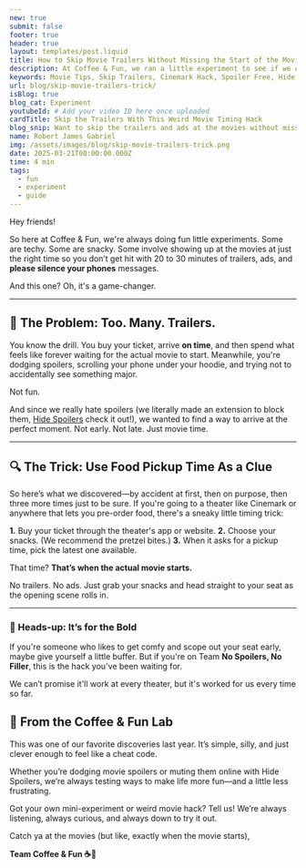 ```yaml
---
new: true
submit: false
footer: true
header: true
layout: templates/post.liquid
title: How to Skip Movie Trailers Without Missing the Start of the Movie (We Tested This!)
description: At Coffee & Fun, we ran a little experiment to see if we could show up to the movies *just* in time for the opening scene. Turns out, the food pickup time reveals everything. Here’s what we discovered.
keywords: Movie Tips, Skip Trailers, Cinemark Hack, Spoiler Free, Hide Spoilers, Movie Timing Trick, Pre-order Snacks, Movie Hacks, Coffee and Fun, Theater Tips, Movie Night Tips
url: blog/skip-movie-trailers-trick/
isBlog: true
blog_cat: Experiment
youtubeId: # Add your video ID here once uploaded
cardTitle: Skip the Trailers With This Weird Movie Timing Hack
blog_snip: Want to skip the trailers and ads at the movies without missing the start? We found a sneaky little trick using food pickup times — and it works.
name: Robert James Gabriel
img: /assets/images/blog/skip-movie-trailers-trick.png
date: 2025-03-21T00:00:00.000Z
time: 4 min
tags:
  - fun
  - experiment
  - guide
---
```





Hey friends! 

So here at Coffee & Fun, we're always doing fun little experiments. Some are techy. Some are snacky. Some involve showing up at the movies at just the right time so you don’t get hit with 20 to 30 minutes of trailers, ads, and **please silence your phones** messages.

And this one? Oh, it's a game-changer.

---
## 🍿 The Problem: Too. Many. Trailers.

You know the drill. You buy your ticket, arrive **on time**, and then spend what feels like forever waiting for the actual movie to start. Meanwhile, you're dodging spoilers, scrolling your phone under your hoodie, and trying not to accidentally see something major.

Not fun.

And since we really hate spoilers (we literally made an extension to block them, [Hide Spoilers](https://www.coffeeandfun.com/hide-spoilers-extension/) check it out!), we wanted to find a way to arrive at the perfect moment. Not early. Not late. Just movie time.

---
## 🔍 The Trick: Use Food Pickup Time As a Clue

So here’s what we discovered—by accident at first, then on purpose, then three more times just to be sure. If you're going to a theater like Cinemark or anywhere that lets you pre-order food, there's a sneaky little timing trick:

**1.** Buy your ticket through the theater's app or website.
**2.** Choose your snacks. (We recommend the pretzel bites.)
**3.** When it asks for a pickup time, pick the latest one available.

That time? **That’s when the actual movie starts.**

No trailers. No ads. Just grab your snacks and head straight to your seat as the opening scene rolls in.

---

### 🚨 Heads-up: It’s for the Bold
If you're someone who likes to get comfy and scope out your seat early, maybe give yourself a little buffer. But if you're on Team **No Spoilers, No Filler**, this is the hack you've been waiting for.

We can’t promise it'll work at every theater, but it's worked for us every time so far.

## 💬 From the Coffee & Fun Lab
This was one of our favorite discoveries last year. It’s simple, silly, and just clever enough to feel like a cheat code.

Whether you’re dodging movie spoilers or muting them online with Hide Spoilers, we’re always testing ways to make life more fun—and a little less frustrating.

Got your own mini-experiment or weird movie hack? Tell us! We’re always listening, always curious, and always down to try it out.

Catch ya at the movies (but like, exactly when the movie starts),

**Team Coffee & Fun ☕🎉**
